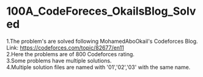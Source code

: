 # 100A_CodeForeces_OkailsBlog_Solved

1.The problem's are solved following MohamedAboOkail's Codeforces Blog.<br>
Link: https://codeforces.com/topic/82677/en11 <br>
2.Here the problems are of 800 Codeforces rating. <br>
3.Some problems have multiple solutions.  <Br>
4.Multiple solution files are named with '01','02','03' with the same name.
